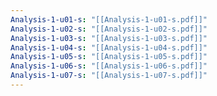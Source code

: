 ```yaml
---
Analysis-1-u01-s: "[[Analysis-1-u01-s.pdf]]"
Analysis-1-u02-s: "[[Analysis-1-u02-s.pdf]]"
Analysis-1-u03-s: "[[Analysis-1-u03-s.pdf]]"
Analysis-1-u04-s: "[[Analysis-1-u04-s.pdf]]"
Analysis-1-u05-s: "[[Analysis-1-u05-s.pdf]]"
Analysis-1-u06-s: "[[Analysis-1-u06-s.pdf]]"
Analysis-1-u07-s: "[[Analysis-1-u07-s.pdf]]"
---
```

